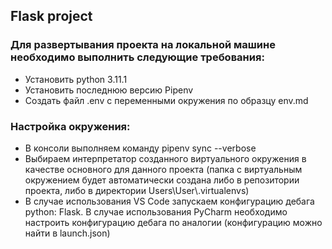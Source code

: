 ## Flask project

### Для развертывания проекта на локальной машине необходимо выполнить следующие требования:
* Установить python 3.11.1
* Установить последнюю версию Pipenv
* Создать файл .env с переменными окружения по образцу env.md

### Настройка окружения:
* В консоли выполняем команду pipenv sync --verbose
* Выбираем интерпретатор созданного виртуального окружения в качестве основного для данного проекта (папка с виртуальным окружением будет автоматически создана либо в репозитории проекта, либо в директории Users\User\\.virtualenvs)
* В случае использования VS Code запускаем конфигурацию дебага python: Flask. В случае использования PyCharm необходимо настроить конфигурацию дебага по аналогии (конфигурацию можно найти в launch.json)
